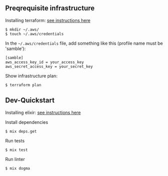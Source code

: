 ## Preqrequisite infrastructure


Installing terraform: [see instructions here](https://www.terraform.io/intro/getting-started/install.html)

    $ mkdir ~/.aws/
    $ touch ~/.aws/credentials

In the `~/.aws/credentials` file, add something like this (profile name must be 'samble'):

    [samble]
    aws_access_key_id = your_access_key
    aws_secret_access_key = your_secret_key

Show infrastructure plan:

    $ terraform plan

## Dev-Quickstart

Installing elixir: [see instructions here](http://elixir-lang.org/install.html#unix-and-unix-like)


Install dependencies

    $ mix deps.get

Run tests

    $ mix test

Run linter

    $ mix dogma
